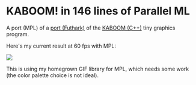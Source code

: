 # KABOOM! in 146 lines of Parallel ML

A port (MPL) of a [port (Futhark)](https://github.com/athas/tinykaboom) of the
[KABOOM (C++)](https://github.com/ssloy/tinykaboom) tiny graphics program.

Here's my current result at 60 fps with MPL:

![](boom-60fps.gif)

This is using my homegrown GIF library for MPL, which needs some work (the
color palette choice is not ideal).
